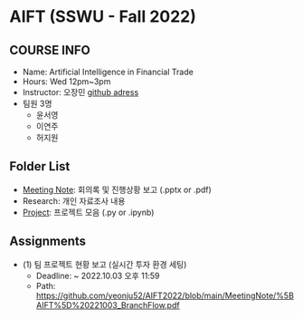 # AIFT (SSWU - Fall 2022)

## COURSE INFO
- Name: Artificial Intelligence in Financial Trade
- Hours: Wed 12pm~3pm
- Instructor: 오장민 [github adress](https://github.com/jangmino/AIFT2022.git)
- 팀원 3명
  - 윤서영
  - 이연주
  - 허지원

## Folder List
- [Meeting Note](https://github.com/yeonju52/AIFT2022/tree/main/MeetingNote): 회의록 및 진행상황 보고 (.pptx or .pdf)
- Research: 개인 자료조사 내용
- [Project](https://github.com/yeonju52/AIFT2022/tree/main/Project): 프로젝트 모음 (.py or .ipynb)


## Assignments
- (1) 팀 프로젝트 현황 보고 (실시간 투자 환경 세팅)
  - Deadline: ~ 2022.10.03 오후 11:59
  - Path: https://github.com/yeonju52/AIFT2022/blob/main/MeetingNote/%5BAIFT%5D%20221003_BranchFlow.pdf
